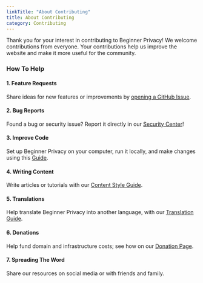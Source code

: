 ```yaml
---
linkTitle: "About Contributing"
title: About Contributing
category: Contributing
---
```

Thank you for your interest in contributing to Beginner Privacy! We welcome contributions from everyone. Your contributions help us improve the website and make it more useful for the community.

### How To Help
#### 1. Feature Requests
Share ideas for new features or improvements by [opening a GitHub Issue](https://github.com/beginnerprivacy/beginnerprivacy.github.io/issues).

#### 2. Bug Reports
Found a bug or security issue? Report it directly in our [Security Center](https://github.com/beginnerprivacy/beginnerprivacy.github.io/security)!

#### 3. Improve Code
Set up Beginner Privacy on your computer, run it locally, and make changes using this [Guide](../setup-locally).

#### 4. Writing Content
Write articles or tutorials with our [Content Style Guide](../write-content).

#### 5. Translations
Help translate Beginner Privacy into another language, with our [Translation Guide](../translate).

#### 6. Donations
Help fund domain and infrastructure costs; see how on our [Donation Page](../donate).

#### 7. Spreading The Word
Share our resources on social media or with friends and family.